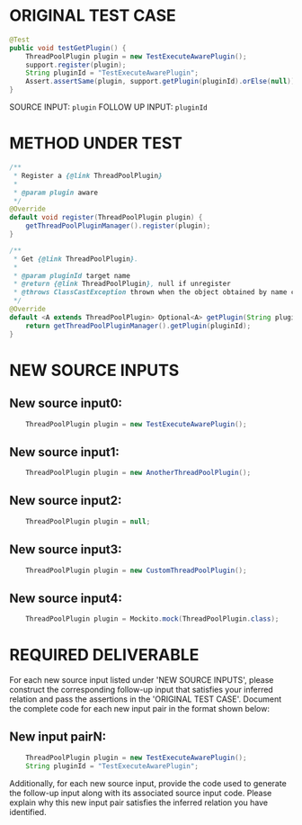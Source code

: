 # ORIGINAL TEST CASE
```java
@Test
public void testGetPlugin() {
    ThreadPoolPlugin plugin = new TestExecuteAwarePlugin();
    support.register(plugin);
    String pluginId = "TestExecuteAwarePlugin";
    Assert.assertSame(plugin, support.getPlugin(pluginId).orElse(null));
}

```
SOURCE INPUT: `plugin`
FOLLOW UP INPUT: `pluginId`


# METHOD UNDER TEST
```java
/**
 * Register a {@link ThreadPoolPlugin}
 *
 * @param plugin aware
 */
@Override
default void register(ThreadPoolPlugin plugin) {
    getThreadPoolPluginManager().register(plugin);
}

/**
 * Get {@link ThreadPoolPlugin}.
 *
 * @param pluginId target name
 * @return {@link ThreadPoolPlugin}, null if unregister
 * @throws ClassCastException thrown when the object obtained by name cannot be converted to target type
 */
@Override
default <A extends ThreadPoolPlugin> Optional<A> getPlugin(String pluginId) {
    return getThreadPoolPluginManager().getPlugin(pluginId);
}

```


# NEW SOURCE INPUTS
## New source input0:
```java
    ThreadPoolPlugin plugin = new TestExecuteAwarePlugin();
```

## New source input1:
```java
    ThreadPoolPlugin plugin = new AnotherThreadPoolPlugin();
```

## New source input2:
```java
    ThreadPoolPlugin plugin = null;
```

## New source input3:
```java
    ThreadPoolPlugin plugin = new CustomThreadPoolPlugin();
```

## New source input4:
```java
    ThreadPoolPlugin plugin = Mockito.mock(ThreadPoolPlugin.class);
```



# REQUIRED DELIVERABLE
For each new source input listed under 'NEW SOURCE INPUTS', please construct the corresponding follow-up input that satisfies your inferred relation and pass the assertions in the 'ORIGINAL TEST CASE'. Document the complete code for each new input pair in the format shown below:
## New input pairN:
```java
    ThreadPoolPlugin plugin = new TestExecuteAwarePlugin();
    String pluginId = "TestExecuteAwarePlugin";
```

Additionally, for each new source input, provide the code used to generate the follow-up input along with its associated source input code. Please explain why this new input pair satisfies the inferred relation you have identified.